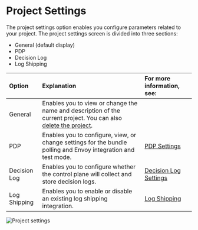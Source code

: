# Project Settings

The project settings option enables you configure parameters related to your project. The project settings screen is divided into three sections:

* General \(default display\)
* PDP
* Decision Log
* Log Shipping

| Option | Explanation | For more information, see: |
| :--- | :--- | :--- |
| General | Enables you to view or change the name and description of the current project.  You can also [delete the project](https://docs.build.security/docs/deleting-a-project). |  |
| PDP | Enables you to configure, view, or change settings for the bundle polling and Envoy integration and test mode. | [PDP Settings](https://docs.build.security/docs/pdp-settings) |
| Decision Log | Enables you to configure whether the control plane will collect and store decision logs. | [Decision Log Settings](https://docs.build.security/docs/decision-log-settings) |
| Log Shipping | Enables you to enable or disable an existing log shipping integration. | [Log Shipping](https://docs.build.security/docs/enabling-log-shipping) |

![Project settings](https://files.readme.io/4f88499-projs.PNG)



